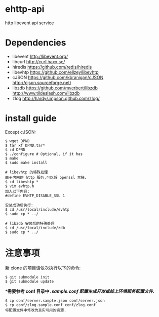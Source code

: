 # ehttp-api
http libevent api service

# Dependencies

- libevent http://libevent.org/
- libcurl http://curl.haxx.se/
- hiredis https://github.com/redis/hiredis
- libevhtp https://github.com/ellzey/libevhtp
- cJSON https://github.com/kbranigan/cJSON http://cjson.sourceforge.net/
- libzdb https://github.com/mverbert/libzdb http://www.tildeslash.com/libzdb
- zlog http://hardysimpson.github.com/zlog/

# install guide

Except cJSON:

```
$ wget DPND
$ tar xf DPND.tar*
$ cd DPND
$ ./configure # Optional, if it has
$ make
$ sudo make install

# libevhtp 的特殊处理
由于内网的 http 服务,可以将 openssl 禁掉.
$ cd libevhtp-*
$ vim evhtp.h
加入以下内容:
#define EVHTP_DISABLE_SSL 1

安装成功后执行:
$ cd /usr/local/include/evhtp
$ sudo cp * ../

# libzdb 安装后的特殊处理
$ cd /usr/local/include/zdb
$ sudo cp * ../
```

# 注意事项

新 clone 的项目请依次执行以下的命令:

```
$ git submodule init
$ git submodule update
```

***需要参考 conf 目录中 *.sample.conf 配置生成开发或线上环境服务配置文件.***

```
$ cp conf/server.sample.json conf/server.json
$ cp conf/zlog.sample.conf conf/zlog.conf
将配置文件中修改为真实可用的资源.
```
